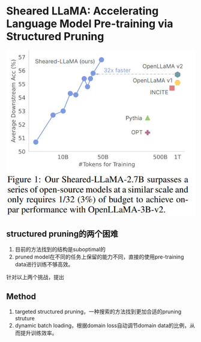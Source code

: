 # Sheared LLaMA: Accelerating Language Model Pre-training via Structured Pruning

![](./cover.jpg)

## structured pruning的两个困难
1. 目前的方法找到的结构是suboptimal的
2. pruned model在不同的任务上保留的能力不同，直接的使用pre-training data进行训练不够高效。

针对以上两个挑战，提出
## Method
1. targeted structured pruning，一种搜索的方法找到更加合适的pruning struture
2. dynamic batch loading，根据domain loss自动调节domain data的比例，从而提升训练效率。